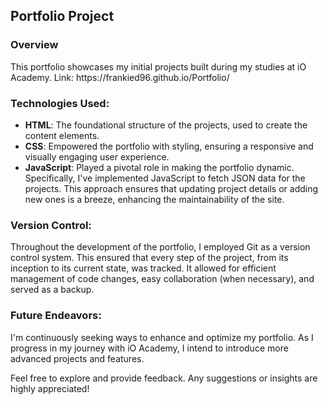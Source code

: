 <!DOCTYPE html>
<html lang="en">
<head>
    <meta charset="UTF-8">
    <meta name="viewport" content="width=device-width, initial-scale=1.0">
    <title>Portfolio Project Description</title>
</head>
<body>

<h2>Portfolio Project</h2>

<h3>Overview</h3>
<p>
    This portfolio showcases my initial projects built during my studies at iO Academy.
    Link: <a>https://frankied96.github.io/Portfolio/</a>
</p>

<h3>Technologies Used:</h3>
<ul>
    <li><strong>HTML</strong>: The foundational structure of the projects, used to create the content elements.</li>
    <li><strong>CSS</strong>: Empowered the portfolio with styling, ensuring a responsive and visually engaging user experience.</li>
    <li><strong>JavaScript</strong>: Played a pivotal role in making the portfolio dynamic. Specifically, I've implemented JavaScript to fetch JSON data for the projects. This approach ensures that updating project details or adding new ones is a breeze, enhancing the maintainability of the site.</li>
</ul>

<h3>Version Control:</h3>
<p>
    Throughout the development of the portfolio, I employed Git as a version control system. This ensured that every step of the project, from its inception to its current state, was tracked. It allowed for efficient management of code changes, easy collaboration (when necessary), and served as a backup.
</p>

<h3>Future Endeavors:</h3>
<p>
    I'm continuously seeking ways to enhance and optimize my portfolio. As I progress in my journey with iO Academy, I intend to introduce more advanced projects and features.
</p>
<p>
    Feel free to explore and provide feedback. Any suggestions or insights are highly appreciated!
</p>

</body>
</html>
